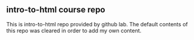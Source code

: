 ## intro-to-html course repo
This is intro-to-html repo provided by github lab. The default contents of this repo was cleared in order to add my own content.
